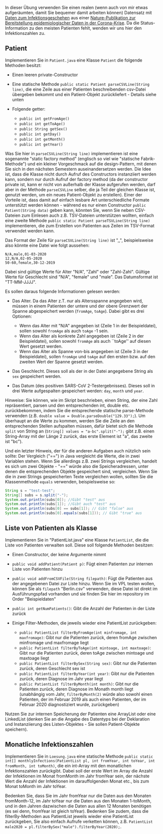 In dieser Übung verwenden Sie einen realen (wenn auch von mir etwas aufgeräumten, damit Sie bequemer damit arbeiten können) Datensatz mit [Daten zum Infektionsgeschehen](https://github.com/beoutbreakprepared/nCoV2019) aus einer [Nature-Publikation zur Bereitstellung epidemiologischer Daten in der Corona-Krise](https://www.nature.com/articles/s41597-020-0448-0). Da die Status-Information zu den meisten Patienten fehlt, wenden wir uns hier den Infektionszahlen zu.

## Patient

Implementieren Sie in `Patient.java` eine Klasse `Patient` die folgende Methoden besitzt:

* Einen leeren private-Constructor
* Eine statische Methode `public static Patient parseCSVLine(String line)`, die eine Zeile aus einer Patienten beschreibenden csv-Datei übergeben bekommt und ein Patient-Objekt zurückliefert - Details siehe unten
* Folgende getter:

  * `public int getFromAge()`
  * `public int getToAge()`
  * `public String getSex()`
  * `public int getDay()`
  * `public int getMonth()`
  * `public int getYear()`

Was Sie hier in `parseCSVLine(String line)` implementieren ist eine sogenannte "static factory method" (englisch so viel wie "statische Fabrik-Methode") und ein kleiner Vorgeschmack auf die design-Pattern, mit denen Sie sich in den nächsten Semestern auseinandersetzen werden. Die Idee ist, dass die Klasse nicht durch Aufruf des Constructors instanziiert werden kann, sondern nur durch Aufruf der factory method (da der constructor private ist, kann er nicht von außerhalb der Klasse aufgerufen werden, darf aber in der Methode `parseCSVLine` selber, die ja Teil der gleichen Klasse ist, genutzt werden, um ein neues Patient-Objekt zu erstellen). Einer der Vorteile ist, dass damit auf einfach lesbare Art unterschiedliche Formate unterstützt werden können - während es nur einen Constructor `public Patient(String data)` geben kann, könnten Sie, wenn Sie neben CSV-Dateien zum Einlesen auch z.B. TSV-Dateien unterstützen wollten, einfach eine zweite Methode `public static Patient parseTSVLine(String line)` implementieren, die zum Erstellen von Patienten aus Zeilen im TSV-Format verwendet werden kann.

Das Format der Zeile für `parseCSVLine(String line)` ist "<Alter>,<Geschlecht>,<Datum>", beispielsweise also könnte eine Datei wie folgt aussehen:

```text
N/A,male,01-03-2020
12,N/A,02-05-2020
50-60,female,30-12-2019
```

Dabei sind gültige Werte für Alter "N/A", "Zahl" oder "Zahl-Zahl". Gültige Werte für Geschlecht sind "N/A", "female" und "male". Das Datumsformat ist "TT-MM-JJJJ".

Es sollen daraus folgende Informationen gelesen werden:

* Das Alter. Da das Alter z.T. nur als Altersspanne angegeben wird, müssen in einem Patienten der untere und der obere Grenzwert der Spanne abgespeichert werden (`fromAge`, `toAge`). Dabei gibt es drei Optionen:

  * Wenn das Alter mit "N/A" angegeben ist (Zeile 1 in der Beispieldatei), sollen sowohl `fromAge` als auch `toAge` -1 sein.
  * Wenn das Alter als konkrete Zahl angegeben ist (Zeile 2 in der Beispieldatei), sollen sowohl `fromAge` als auch ``toAge'' auf diesen Wert gesetzt werden.
  * Wenn das Alter als Spanne von-bis angegeben ist (Zeile 3 in der Beispieldatei), sollen `fromAge` und `toAge` auf den ersten bzw. auf den zweiten Wert der Spanne gesetzt werden.

* Das Geschlecht. Dieses soll als der in der Datei angegebene String als `sex` gespeichert werden.
* Das Datum (des positiven SARS-CoV 2-Testergebnisses). Dieses soll in drei Werte aufgespalten gespeichert werden: `day`, `month` und `year`.

Hinweise: Sie können, wie im Skript beschrieben, einen String, der eine Zahl repräsentiert, parsen und den entsprechenden int, double etc. zurückbekommen, indem Sie die entsprechende statische parse-Methode verwenden (z.B. `double value = Double.parseDouble("129.33");`). Um überhaupt an die Werte zu kommen, werden Sie die Zeile an den entsprechenden Stellen aufspalten müssen, dafür bietet sich die Methode `split` von String an (`String[] values = "a-bc".split("-");` gibt z.B. einen String-Array mit der Länge 2 zurück, das erste Element ist "a", das zweite ist "bc").

Und ein letzter Hinweis, der für die anderen Aufgaben auch nützlich sein sollte: Der Vergleich ("==") in Java vergleicht die Werte, die in zwei Variablen stehen. Wenn Sie allerdings z.B. zwei Strings vergleichen, handelt es sich um zwei Objekte - "==" würde also die Speicheradressen, unter denen die entsprechenden Objekte gespeichert sind, vergleichen. Wenn Sie die in zwei Strings gespeicherten Texte vergleichen wollen, sollten Sie die Klassenmethode `equals` verwenden, beispielsweise so:

```java
String s = "test-test";
String[] subs = s.split("-");
System.out.println(subs[0]); //Gibt "test" aus
System.out.println(subs[1]); //Gibt auch "test" aus
System.out.println(subs[0] == subs[1]); // Gibt "false" aus
System.out.println(subs[0].equals(subs[1])); // Gibt "true" aus
```

## Liste von Patienten als Klasse

Implementieren Sie in "PatientList.java" eine Klasse `PatientList`, die die Liste von Patienten verwalten soll. Diese soll folgende Methoden besitzen:

* Einen Constructor, der keine Argumente nimmt
* `public void addPatient(Patient p)`: Fügt einen Patienten zur internen Liste von Patienten hinzu
* `public void addFromCSVFile(String filepath)`: Fügt die Patienten aus der angegebenen Datei zur Liste hinzu. Wenn Sie im VPL testen wollen, können Sie als `filepath` "Berlin.csv" verwenden, diese Datei ist direkt im Ausführungspfad vorhanden und sie finden Sie hier im repository im Order "Beispieldaten"
* `public int getNumPatients()`: Gibt die Anzahl der Patienten in der Liste zurück
* Einige Filter-Methoden, die jeweils wieder eine PatientList zurückgeben:

    * `public PatientList filterByFromAge(int minfromage, int maxfromage)`: Gibt nur die Patienten zurück, deren fromAge zwischen minfromage und maxfromage liegt
    * `public PatientList filterByToAge(int mintoage, int maxtoage)`: Gibt nur die Patienten zurück, deren toAge zwischen mintoage und maxtoage liegt
    * `public PatientList filterBySex(String sex)`: Gibt nur die Patienten zurück, deren Geschlecht sex ist
    * `public PatientList filterByYear(int year)`: Gibt nur die Patienten zurück, deren Diagnose im Jahr year liegt
    * `public PatientList filterByMonth(int month)`: Gibt nur die Patienten zurück, deren Diagnose im Monath month liegt (unabhängig vom Jahr, `filterByMonth(2)` würde also sowohl einen Patienten, der im Februar 2019 als auch einen Patienten, der im Februar 2020 diagnostiziert wurde, zurückgeben)

Nutzen Sie zur internen Speicherung der Patienten eine ArrayList oder eine LinkedList (denken Sie an die Angabe des Datentyps bei der Deklaration und Instanziierung des Listen-Objektes - Sie sollen Patient-Objekte speichern).

## Monatliche Infektionszahlen

Implementieren Sie in `Loesung.java` eine statische Methode `public static int[] monthlyInfections(PatientList pl, int fromYear, int toYear, int fromMonth, int toMonth)`, die ein int-Array mit den monatlichen Infektionszahlen zurückgibt. Dabei soll der erste Wert im Array die Anzahl der Infektionen im Monat fromMonth im Jahr fromYear sein, der nächste Wert die Anzahl der Infektionen im darauffolgenden Monat etc., bis zum Monat toMonth im Jahr toYear.

Bedenken Sie, dass Sie im Jahr fromYear nur die Daten aus den Monaten fromMonth-12, im Jahr toYear nur die Daten aus den Monaten 1-toMonth, und in den Jahren dazwischen die Daten aus allen 12 Monaten benötigen (es sei denn, fromYear ist gleich toYear). Bedenken Sie zudem, dass die filterBy-Methoden aus PatientList jeweils wieder eine PatientList zurückgeben, Sie also einfach Aufrufe verketten können, z.B. `PatientList male2020 = pl.filterBySex("male").filterByYear(2020);`.

